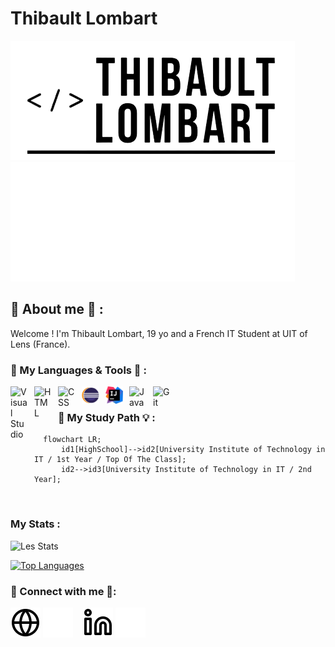 # Thibault Lombart 

[![img_site](./img/logo-light.png)](https://thibault-lombart.com#gh-light-mode-only)
[![img_site](./img/logo-dark.png)](https://thibault-lombart.com#gh-dark-mode-only)




## 🙋 About me 💬 :

Welcome ! I'm Thibault Lombart, 19 yo and a French IT Student at UIT of Lens (France).

### 🧰 My Languages & Tools 🔧 :
<img align="left" alt="Visual Studio" width="28px" src="https://cdn.jsdelivr.net/gh/devicons/devicon/icons/visualstudio/visualstudio-plain.svg" style="padding-right:10px;" />
<img align="left" alt="HTML" width="28px" src="https://cdn.jsdelivr.net/gh/devicons/devicon/icons/html5/html5-original.svg" style="padding-right:10px;" />
<img align="left" alt="CSS" width="28px" src="https://cdn.jsdelivr.net/gh/devicons/devicon/icons/css3/css3-original.svg" style="padding-right:10px;" />
<img align="left" alt="Eclipse" width="28px" src="./img/ECLIPSE.png" style="padding-right:10px;" />
<img align="left" alt="Intellij IDEA" width="28px" src="./img/INTELLIJ.png" style="padding-right:10px;" />
<img align="left" alt="Java" width="28px" src="https://cdn.jsdelivr.net/gh/devicons/devicon/icons/java/java-original.svg" style="padding-right:10px;" />
<img align="left" alt="Git" width="28px" src="https://cdn.jsdelivr.net/gh/devicons/devicon/icons/git/git-original.svg" style="padding-right:10px;" />


<br />

### 📖 My Study Path 💡 : 

```mermaid
  flowchart LR;
      id1[HighSchool]-->id2[University Institute of Technology in IT / 1st Year / Top Of The Class];
      id2-->id3[University Institute of Technology in IT / 2nd Year];
```


<br />

### My Stats : 
![Les Stats](https://github-readme-stats.vercel.app/api?username=ThibaultLombart&show_icons=true&theme=vision-friendly-dark)

[![Top Languages](https://github-readme-stats.vercel.app/api/top-langs/?username=ThibaultLombart&layout=compact&theme=vision-friendly-dark)](https://github.com/anuraghazra/github-readme-stats)


### 🔗 Connect with me 📱:
[![img_site](./img/globe-light.svg)](https://thibault-lombart.com#gh-light-mode-only)
[![img_site](./img/globe-dark.svg)](https://thibault-lombart.com#gh-dark-mode-only)
&nbsp;&nbsp;
[![img_linkedin](./img/linkedin-light.svg)](https://www.linkedin.com/in/thibault-lombart#gh-light-mode-only)
[![img_linkedin](./img/linkedin-dark.svg)](https://www.linkedin.com/in/thibault-lombart#gh-dark-mode-only)
